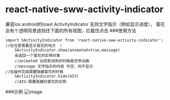 # react-native-sww-activity-indicator
兼容ios android的toast ActivityIndicator 支持文字指示（例如显示进度）， 菊花会有个透明背景遮挡住下面的所有视图，拦截住点击
###使用方法

	import SActivityIndicator from 'react-native-sww-activity-indicator';
	//在任意需要显示菊花的地方 （
		SActivityIndicator.show(animated=true,message)
		会返回一个菊花的实例对象
		//animated 出现和消失的时候是否带动画
		//message 文字指示的内容 可空，则不显示
	//在操作完成需要隐藏菊花的时候				
		SActivityIndicator.hide(AIV) 
		//AIV:需要隐藏的菊花的实例
		
		
###示例
 ![image](https://github.com/shiwenwen/react-native-sww-activity-indicator/blob/master/SActivityIndicator.gif)

		





